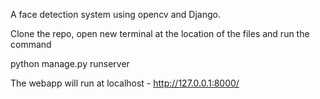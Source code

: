 A face detection system using opencv and Django.

Clone the repo, open new terminal at the location of the files and run the command 

python manage.py runserver

The webapp will run at localhost - http://127.0.0.1:8000/


